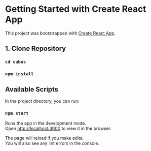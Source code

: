 # Getting Started with Create React App

This project was bootstrapped with [Create React App](https://github.com/facebook/create-react-app).

## 1. Clone Repository

### `cd cubos`
### `npm install`

## Available Scripts

In the project directory, you can run:

### `npm start`

Runs the app in the development mode.\
Open [http://localhost:3000](http://localhost:3000) to view it in the browser.

The page will reload if you make edits.\
You will also see any lint errors in the console.
